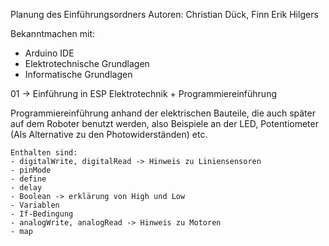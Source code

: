 Planung des Einführungsordners
Autoren: Christian Dück, Finn Erik Hilgers

Bekanntmachen mit:
- Arduino IDE
- Elektrotechnische Grundlagen
- Informatische Grundlagen

01 -> Einführung in ESP
    Elektrotechnik + Programmiereinführung
        
Programmiereinführung anhand der elektrischen Bauteile, die auch später auf dem Roboter benutzt werden, also Beispiele an der LED, Potentiometer (Als Alternative zu den Photowiderständen) etc.

    Enthalten sind:
    - digitalWrite, digitalRead -> Hinweis zu Liniensensoren
    - pinMode
    - define
    - delay
    - Boolean -> erklärung von High und Low
    - Variablen
    - If-Bedingung
    - analogWrite, analogRead -> Hinweis zu Motoren
    - map
